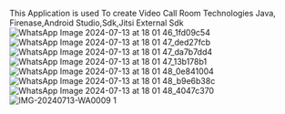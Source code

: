 This Application is used To create Video Call Room
Technologies Java, Firenase,Android Studio,Sdk,Jitsi External Sdk
![WhatsApp Image 2024-07-13 at 18 01 46_1fd09c54](https://github.com/user-attachments/assets/c280c060-3b36-440d-a2f6-ba1957113064)
![WhatsApp Image 2024-07-13 at 18 01 47_ded27fcb](https://github.com/user-attachments/assets/26cbbe82-7355-4b59-b57b-4b828d011d99)
![WhatsApp Image 2024-07-13 at 18 01 47_da7b7dd4](https://github.com/user-attachments/assets/33b64d51-78d2-4f67-ad89-c0b902a34a03)
![WhatsApp Image 2024-07-13 at 18 01 47_13b178b1](https://github.com/user-attachments/assets/d7d63902-3b48-4c86-99d0-9d568ca766c4)
![WhatsApp Image 2024-07-13 at 18 01 48_0e841004](https://github.com/user-attachments/assets/74c54609-a818-441b-8c02-0475542f5dfe)
![WhatsApp Image 2024-07-13 at 18 01 48_b9e6b38c](https://github.com/user-attachments/assets/01a011bc-a7f6-4c36-86d5-eb7619d04a3a)
![WhatsApp Image 2024-07-13 at 18 01 48_4047c370](https://github.com/user-attachments/assets/0221600c-05ff-4fde-8ba3-f54634621ae7)
![IMG-20240713-WA0009 1](https://github.com/user-attachments/assets/f19ed680-655e-4125-b34c-f60c6733606c)
